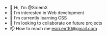 - 👋 Hi, I’m @SiriemX
- 👀 I’m interested in Web development 
- 🌱 I’m currently learning CSS
- 💞️ I’m looking to collaborate on future projects
- 📫 How to reach me esiri.em10@gmail.com

<!---
SiriemX/SiriemX is a ✨ special ✨ repository because its `README.md` (this file) appears on your GitHub profile.
You can click the Preview link to take a look at your changes.
--->
